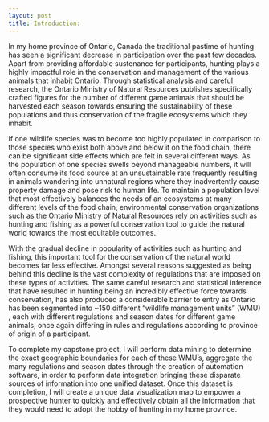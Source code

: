 ```yaml
---
layout: post
title: Introduction: 
---
```


In my home province of Ontario, Canada the traditional pastime of hunting has seen a significant decrease in participation over the past few decades. Apart from providing affordable sustenance for participants, hunting plays a highly impactful role in the conservation and management of the various animals that inhabit Ontario. Through statistical analysis and careful research, the Ontario Ministry of Natural Resources publishes specifically crafted figures for the number of different game animals that should be harvested each season towards ensuring the sustainability of these populations and thus conservation of the fragile ecosystems which they inhabit. 

If one wildlife species was to become too highly populated in comparison to those species who exist both above and below it on the food chain, there can be significant side effects which are felt in several different ways. As the population of one species swells beyond manageable numbers, it will often consume its food source at an unsustainable rate frequently resulting in animals wandering into unnatural regions where they inadvertently cause property damage and pose risk to human life. To maintain a population level that most effectively balances the needs of an ecosystems at many different levels of the food chain, environmental conservation organizations such as the Ontario Ministry of Natural Resources rely on activities such as hunting and fishing as a powerful conservation tool to guide the natural world towards the most equitable outcomes. 

With the gradual decline in popularity of activities such as hunting and fishing, this important tool for the conservation of the natural world becomes far less effective. Amongst several reasons suggested as being behind this decline is the vast complexity of regulations that are imposed on these types of activities. The same careful research and statistical inference that have resulted in hunting being an incredibly effective force towards conservation, has also produced a considerable barrier to entry as Ontario has been segmented into  ~150 different “wildlife management  units” (WMU) , each with different regulations and season dates for different game animals, once again differing in rules and regulations according to province of origin of a participant. 

To complete my capstone project, I will perform data mining to determine the exact geographic boundaries for each of these WMU’s, aggregate the many regulations and season dates through the creation of automation software, in order to perform data integration bringing these disparate sources of information into one unified dataset. Once this dataset is completion, I will create a unique data visualization map to empower a prospective hunter to quickly and effectively obtain all the information that they would need to adopt the hobby of hunting in my home province. 
